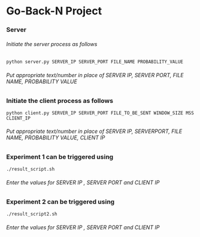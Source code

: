 # Go-Back-N Project 

### Server

###### Initiate the server process as follows

```
python server.py SERVER_IP SERVER_PORT FILE_NAME PROBABILITY_VALUE 
```
###### Put appropriate text/number in place of SERVER IP, SERVER PORT, FILE NAME, PROBABILITY VALUE
### Initiate the client process as follows

```
python client.py SERVER_IP SERVER_PORT FILE_TO_BE_SENT WINDOW_SIZE MSS CLIENT_IP
```
###### Put appropriate text/number in place of SERVER IP, SERVERPORT, FILE NAME, PROBABILITY VALUE, CLIENT IP

### Experiment 1 can be triggered using
```
./result_script.sh
```
###### Enter the values for SERVER IP , SERVER PORT and CLIENT IP



### Experiment 2 can be triggered using
```
./result_script2.sh
```

###### Enter the values for SERVER IP , SERVER PORT and CLIENT IP



